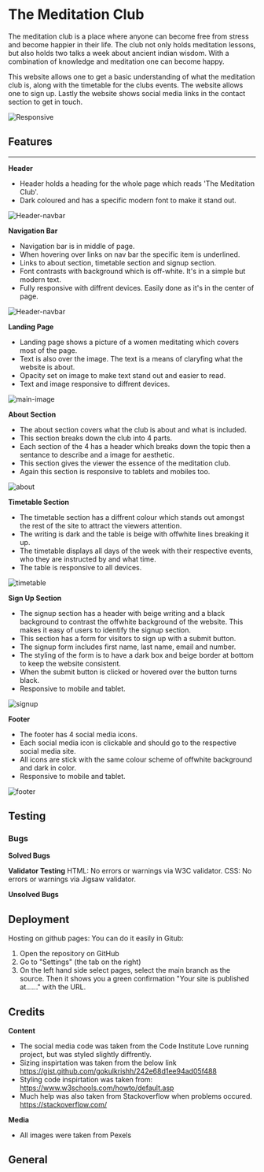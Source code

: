 # The Meditation Club

The meditation club is a place where anyone can become free from stress and become happier in their life. The club not only holds meditation lessons, but also holds two talks a week about ancient indian wisdom. With a combination of knowledge and meditation one can become happy. 

This website allows one to get a basic understanding of what the meditation club is, along with the timetable for the clubs events. The website allows one to sign up. Lastly the website shows social media links in the contact section to get in touch.

![Responsive](../the-meditation-club/readme-resources/images/Responsive.png)


## Features
<hr>

**Header**
- Header holds a heading for the whole page which reads 'The Meditation Club'.
- Dark coloured and has a specific modern font to make it stand out.

![Header-navbar](../the-meditation-club/readme-resources/images/Header-and-nav-bar.png)

**Navigation Bar**
- Navigation bar is in middle of page.
- When hovering over links on nav bar the specific item is underlined.
- Links to about section, timetable section and signup section. 
- Font contrasts with background which is off-white. It's in a simple but modern text.
- Fully responsive with diffrent devices. Easily done as it's in the center of page.

![Header-navbar](../the-meditation-club/readme-resources/images/Header-and-nav-bar.png)

**Landing Page**
- Landing page shows a picture of a women meditating which covers most of the page.
- Text is also over the image. The text is a means of claryfing what the website is about.
- Opacity set on image to make text stand out and easier to read.
- Text and image responsive to diffrent devices.

![main-image](../the-meditation-club/readme-resources/images/main-image.png)

**About Section**
- The about section covers what the club is about and what is included.
- This section breaks down the club into 4 parts. 
- Each section of the 4 has a header which breaks down the topic then a sentance to describe and a image for aesthetic.
- This section gives the viewer the essence of the meditation club.
- Again this section is responsive to tablets and mobiles too.

![about](../the-meditation-club/readme-resources/images/about.png)

**Timetable Section**
- The timetable section has a diffrent colour which stands out amongst the rest of the site to attract the viewers attention. 
- The writing is dark and the table is beige with offwhite lines breaking it up. 
- The timetable displays all days of the week with their respective events, who they are instructed by and what time. 
- The table is responsive to all devices. 

![timetable](../the-meditation-club/readme-resources/images/timetable.png)


**Sign Up Section**

- The signup section has a header with beige writing and a black background to contrast the offwhite background of the website. This makes it easy of users to identify the signup section.
- This section has a form for visitors to sign up with a submit button. 
- The signup form includes first name, last name, email and number. 
- The styling of the form is to have a dark box and beige border at bottom to keep the website consistent. 
- When the submit button is clicked or hovered over the button turns black.
- Responsive to mobile and tablet.

![signup](../the-meditation-club/readme-resources/images/signup.png)

**Footer**
- The footer has 4 social media icons. 
- Each social media icon is clickable and should go to the respective social media site. 
- All icons are stick with the same colour scheme of offwhite background and dark in color.
- Responsive to mobile and tablet.

![footer](../the-meditation-club/readme-resources/images/footer.png)

## Testing

### Bugs
**Solved Bugs**

**Validator Testing**
HTML: No errors or warnings via W3C validator.
CSS: No errors or warnings via Jigsaw validator.

**Unsolved Bugs**


## Deployment

Hosting on github pages:
You can do it easily in Gitub:
1. Open the repository on GitHub
2. Go to "Settings" (the tab on the right)
3. On the left hand side select pages, select the main branch as the source.  Then it shows you a green confirmation "Your site is published at......" with the URL.

## Credits
**Content**
* The social media code was taken from the Code Institute Love running project, but was styled slightly diffrently.
* Sizing inspirtation was taken from the below link
https://gist.github.com/gokulkrishh/242e68d1ee94ad05f488
* Styling code inspirtation was taken from:
https://www.w3schools.com/howto/default.asp
* Much help was also taken from Stackoverflow when problems occured.
https://stackoverflow.com/


**Media**
* All images were taken from Pexels


## General
